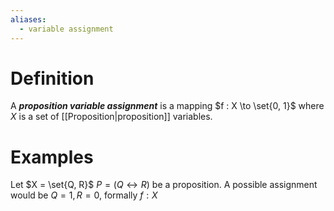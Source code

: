```yaml
---
aliases:
  - variable assignment
---
```

# Definition
A ___proposition variable assignment___ is a mapping $f : X \to \set{0, 1}$ where $X$ is a set of [[Proposition|proposition]] variables.
# Examples
Let $X = \set{Q, R}$  $P = (Q \leftrightarrow R)$ be a proposition. A possible assignment would be $Q = 1, R = 0$, formally $f : X$